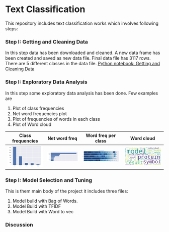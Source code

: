 
[//]: # (Image References)

[image1]: ./pic/1.png
[image2]: ./pic/2.png 
[image3]: ./pic/3.png 
[image4]: ./pic/4.png 


# Text Classification

This repository includes text classification works which involves following steps:


### Step I: Getting and Cleaning Data
In this step data has been downloaded and cleaned. A new data frame has been created and saved as new data file. Final data file has 3117 rows. There are 5 different classes in the data file. 
[Python notebook: Getting and Cleaning Data](https://github.com/Vasuji/text_classification/blob/master/1.Getting_and_cleaning.ipynb)


### Step I: Exploratory Data Analysis
In this step some exploratory data analysis has been done. Few examples are
1. Plot of class frequencies
2. Net word frequencies plot
3. Plot of  frequencies of words in each class
4. Plot of Word cloud



| Class frequencies         | Net word freq     | Word freq per class     | Word cloud |
| ------------- |:-------------:|:-------------:| ------|
|![Left][image1] | ![Center][image2] | ![Right][image3]| ![Right][image4]




### Step I: Model Selection and Tuning
This is them main body of the project it includes three files:
1. Model build with Bag of Words. 
2. Model Build with TFIDF
3. Model Build with Word to vec

### Discussion


